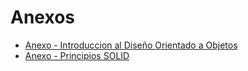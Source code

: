 # Anexos

- [Anexo - Introduccion al Diseño Orientado a Objetos ](Introduccion.md)
- [Anexo - Principios SOLID ](solid.md)
